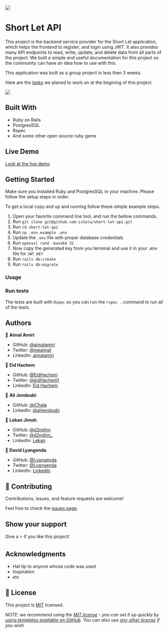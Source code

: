 ![](https://img.shields.io/badge/Microverse-blueviolet)

# Short Let API

This project is the backend service provider for the Short Let application, which helps the frontend to register, and login using JWT. It also provides many API endpoints to read, write, update, and delete data from all parts of the project. We built a simple and useful documentation for this project so the community can have an idea how to use with this.

This application was built as a group project in less then 3 weeks.


Here are the [tasks](https://github.com/ichala/short-let-api/issues/16) we planed to work on at the begining of this project.

![](https://user-images.githubusercontent.com/89282221/190205252-fd7bdeee-a2f2-4bc2-add9-e8efe93b9d51.gif)


## Built With

- Ruby on Rails
- PostgresSQL
- Rspec
- And some other open source ruby gems

## Live Demo

[Look at the live demo](https://short-let-frontend-6ri7-p4o3nd9pb-ichala.vercel.app)


## Getting Started
Make sure you installed Ruby and PostgresSQL in your machine. Please follow the setup steps in order.

To get a local copy and up and running follow these simple example steps.

1. Open your favorite command line tool, and run the bellow commands.
2. Run `git clone git@github.com:ichala/short-let-api.git`
3. Run `cd short-let-api`
4. Run `cp .env.example .env`
5. Update the `.env` file with proper database credentials
6. Run `openssl rand -base64 32`
7. Now copy the generated key from you terminal and use it in your .env file for `JWT_KEY`
8. Run `rails db:create`
9. Run `rails db:migrate`


### Usage

### Run tests

The tests are built with `Rspec` so you can run the `rspec .` command to run all of the tests.


## Authors

👤 **Aimal Amiri**

- GitHub: [@aimalamiri](https://github.com/aimalamiri)
- Twitter: [@meaimal](https://twitter.com/meaimal)
- LinkedIn: [aimalamiri](https://linkedin.com/in/aimalamiri)

👤 **Eid Hachem**

- GitHub: [@EidHachem](https://github.com/EidHachem)
- Twitter: [@eidHachem1](https://twitter.com/eidHachem1)
- LinkedIn: [Eid Hachem](https://linkedin.com/in/eid-hachem)

👤 **Ali Jendoubi**

- GitHub: [@iChala](https://github.com/iChala)
- LinkedIn: [@alijendoubi](https://linkedin.com/in/alijendoubi)

👤 **Lekan Jimoh**

- GitHub: [@d2ndjim](https://github.com/d2ndjim)
- Twitter: [@d2ndjim_](https://twitter.com/d2ndjim_)
- LinkedIn: [Lekan](https://linkedin.com/in/lekanj)

👤 **David Lyangenda**

- GitHub: [@Lyangenda](https://github.com/LYANGEND)
- Twitter: [@Lyangenda](https://twitter.com/david_lyangenda)
- LinkedIn: [LinkedIn](https://www.linkedin.com/in/david-lyangenda-623087151/)

## 🤝 Contributing

Contributions, issues, and feature requests are welcome!

Feel free to check the [issues page](../../issues/).

## Show your support

Give a ⭐️ if you like this project!

## Acknowledgments

- Hat tip to anyone whose code was used
- Inspiration
- etc

## 📝 License

This project is [MIT](./LICENSE) licensed.

_NOTE: we recommend using the [MIT license](https://choosealicense.com/licenses/mit/) - you can set it up quickly by [using templates available on GitHub](https://docs.github.com/en/communities/setting-up-your-project-for-healthy-contributions/adding-a-license-to-a-repository). You can also use [any other license](https://choosealicense.com/licenses/) if you wish._
